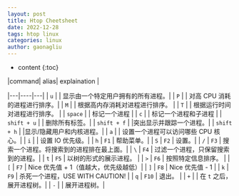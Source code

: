 ```yaml
---
layout: post
title: Htop Cheetsheet
date: 2022-12-28
tags: htop linux
categories: linux
author: gaonagliu
---
```

* content
{:toc}


|command| alias| explaination |



|---|----|---|
| `u` | | 显示由一个特定用户拥有的所有进程。| 
| `P` | | 对高 CPU 消耗的进程进行排序。| 
| `M` | | 根据高内存消耗对进程进行排序。 | 
| `T` | | 根据运行时间对进程进行排序。 | 
| `space` | | 标记一个进程 | 
| `c` | |  标记一个进程和子进程 | 
| `shift + u`  | | 删除所有标签。| 
| `shift + f`  | |突出显示并跟踪一个进程。| 
| `shift + h`  | |显示/隐藏用户和内核进程。| 
| `a`  | | 设置一个进程可以访问哪些 CPU 核心。| 
| `i`  | | 设置 IO 优先级。| 
| `h`  | `F1` | 帮助菜单。| 
| `S` | `F2` | 设置。|
| `/` | `F3` | 搜索一个进程。将搜索到的进程排在最上面。|
| `\` | `F4` | 过滤一个进程，只保留搜索到的进程。|
| `t` | `F5` | 以树的形式的展示进程。 | 
| `>` | `F6` | 按照特定信息排序。 |
| `[` | `F7` | Nice 优先值 + 1（值越大，优先级越低）|
| `]` | `F8` | Nice 优先值 - 1 |
| `k` | `F9` | 杀死一个进程，USE WITH CAUTION! |
| `q` | `F10` | 退出。 |
| `+` | | 在 `t` 之后，展开进程树。|
| `-` | | 展开进程树。|